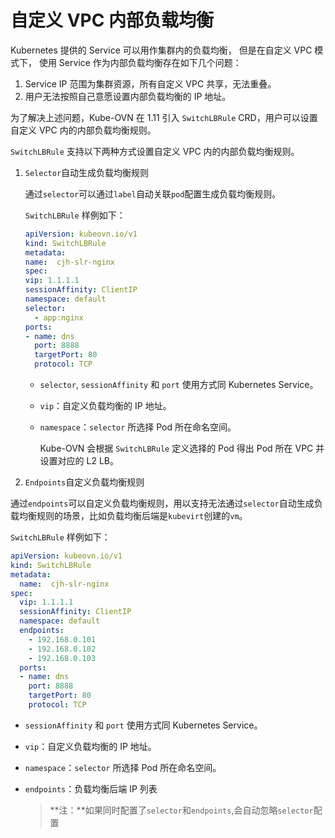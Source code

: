 # 自定义 VPC 内部负载均衡

Kubernetes 提供的 Service 可以用作集群内的负载均衡， 但是在自定义 VPC 模式下，
使用 Service 作为内部负载均衡存在如下几个问题：

1. Service IP 范围为集群资源，所有自定义 VPC 共享，无法重叠。
2. 用户无法按照自己意愿设置内部负载均衡的 IP 地址。

为了解决上述问题，Kube-OVN 在 1.11 引入 `SwitchLBRule` CRD，用户可以设置自定义 VPC 内的内部负载均衡规则。

`SwitchLBRule` 支持以下两种方式设置自定义 VPC 内的内部负载均衡规则。

1. `Selector`自动生成负载均衡规则

   通过`selector`可以通过`label`自动关联`pod`配置生成负载均衡规则。

     `SwitchLBRule` 样例如下：

     ```yaml
   apiVersion: kubeovn.io/v1
   kind: SwitchLBRule
   metadata:
     name:  cjh-slr-nginx
   spec:
     vip: 1.1.1.1
     sessionAffinity: ClientIP
     namespace: default
     selector:
       - app:nginx
     ports:
     - name: dns
       port: 8888
       targetPort: 80
       protocol: TCP
     ```

   - `selector`, `sessionAffinity` 和 `port` 使用方式同 Kubernetes Service。

   - `vip`：自定义负载均衡的 IP 地址。

   - `namespace`：`selector` 所选择 Pod 所在命名空间。

     Kube-OVN 会根据 `SwitchLBRule` 定义选择的 Pod 得出 Pod 所在 VPC 并设置对应的 L2 LB。

2. `Endpoints`自定义负载均衡规则

  通过`endpoints`可以自定义负载均衡规则，用以支持无法通过`selector`自动生成负载均衡规则的场景，比如负载均衡后端是`kubevirt`创建的`vm`。

  `SwitchLBRule` 样例如下：

  ```yaml
  apiVersion: kubeovn.io/v1
  kind: SwitchLBRule
  metadata:
    name:  cjh-slr-nginx
  spec:
    vip: 1.1.1.1
    sessionAffinity: ClientIP
    namespace: default
    endpoints:
      - 192.168.0.101
      - 192.168.0.102
      - 192.168.0.103
    ports:
    - name: dns
      port: 8888
      targetPort: 80
      protocol: TCP
  ```

- `sessionAffinity` 和 `port` 使用方式同 Kubernetes Service。
- `vip`：自定义负载均衡的 IP 地址。
- `namespace`：`selector` 所选择 Pod 所在命名空间。
- `endpoints`：负载均衡后端 IP 列表
  
  > **注：**如果同时配置了`selector`和`endpoints`,会自动忽略`selector`配置
